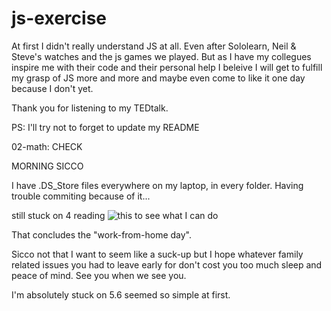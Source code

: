 # js-exercise

At first I didn't really understand JS at all. Even after Sololearn, Neil & Steve's watches and the js games we played. But as I have my collegues inspire me with their code and their personal help I beleive I will get to fulfill my grasp of JS more and more and maybe even come to like it one day because I don't yet.

Thank you for listening to my TEDtalk.

PS: I'll try not to forget to update my README

02-math: CHECK

MORNING SICCO

I have .DS_Store files everywhere on my laptop, in every folder. Having trouble commiting because of it...

still stuck on 4 reading ![this](https://stackoverflow.com/questions/49485821/date-month-year-dropdown-type-date-picker/49485997) to see what I can do

That concludes the "work-from-home day".

Sicco not that I want to seem like a suck-up but I hope whatever family related issues you had to leave early for don't cost you too much sleep and peace of mind. See you when we see you.


I'm absolutely stuck on 5.6 seemed so simple at first.
